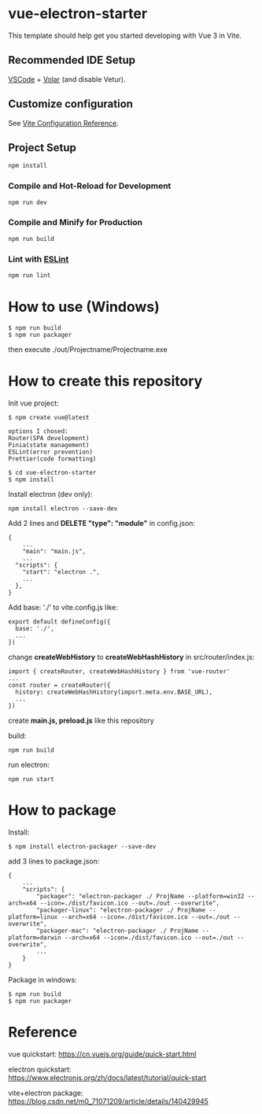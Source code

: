 # vue-electron-starter

This template should help get you started developing with Vue 3 in Vite.

## Recommended IDE Setup

[VSCode](https://code.visualstudio.com/) + [Volar](https://marketplace.visualstudio.com/items?itemName=Vue.volar) (and disable Vetur).

## Customize configuration

See [Vite Configuration Reference](https://vite.dev/config/).

## Project Setup

```sh
npm install
```

### Compile and Hot-Reload for Development

```sh
npm run dev
```

### Compile and Minify for Production

```sh
npm run build
```

### Lint with [ESLint](https://eslint.org/)

```sh
npm run lint
```

# How to use (Windows)

```
$ npm run build
$ npm run packager
```

then execute ./out/Projectname/Projectname.exe

# How to create this repository

Init vue project:

```
$ npm create vue@latest

options I chosed:
Router(SPA development)
Pinia(state management)
ESLint(error prevention)
Prettier(code formatting)

$ cd vue-electron-starter
$ npm install
```

Install electron (dev only):

```
npm install electron --save-dev
```

Add 2 lines and **DELETE "type": "module"** in config.json:

```
{
    ...
    "main": "main.js",
    ...
  "scripts": {
    "start": "electron .",
    ...
  },
}
```

Add base: './' to vite.config.js like:

```
export default defineConfig({
  base: './',
  ...
})

```

change **createWebHistory** to **createWebHashHistory** in src/router/index.js:

```
import { createRouter, createWebHashHistory } from 'vue-router'
...
const router = createRouter({
  history: createWebHashHistory(import.meta.env.BASE_URL),
  ...
})
```

create **main.js, preload.js** like this repository

build:

```
npm run build
```

run electron:

```
npm run start
```

# How to package

Install:

```
$ npm install electron-packager --save-dev
```

add 3 lines to package.json:

```
{
    ...
    "scripts": {
        "packager": "electron-packager ./ ProjName --platform=win32 --arch=x64 --icon=./dist/favicon.ico --out=./out --overwrite",
        "packager-linux": "electron-packager ./ ProjName --platform=linux --arch=x64 --icon=./dist/favicon.ico --out=./out --overwrite",
        "packager-mac": "electron-packager ./ ProjName --platform=darwin --arch=x64 --icon=./dist/favicon.ico --out=./out --overwrite",
        ...
    }
}
```

Package in windows:

```
$ npm run build
$ npm run packager
```

# Reference

vue quickstart: https://cn.vuejs.org/guide/quick-start.html

electron quickstart: https://www.electronjs.org/zh/docs/latest/tutorial/quick-start

vite+electron package: https://blog.csdn.net/m0_71071209/article/details/140429945
